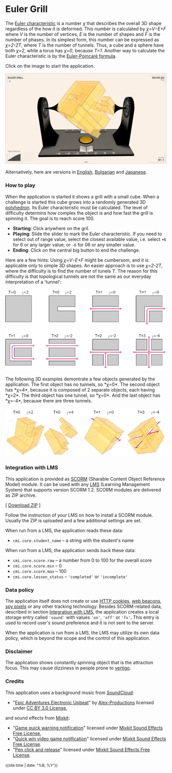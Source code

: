 &nbsp;
# Euler Grill

The [Euler characteristic](https://en.wikipedia.org/wiki/Euler_characteristic) is a number *&#967;* that describes the overall 3D shape regardless of the how it is deformed. This number is calculated by *&#967;=V−E+F* where *V* is the number of vertices, *E* is the number of shapes and *F* is the number of phases. In its simplest form, this number can be expressed as *&#967;=2-2T*, where *T* is the number of tunnels. Thus, a cube and a sphere have both *&#967;=2*, while a torus has *&#967;=0*, because *T=1*. Another way to calculate the Euler characteristic is by the [Euler-Poincaré formula](https://pages.mtu.edu/~shene/COURSES/cs3621/NOTES/model/euler.html).

Click on the image to start the application.

[<img src="docs/snapshot.jpg">](euler-grill.html)

Alternatively, here are versions in [English](euler-grill.html?lang=en), [Bulgarian](euler-grill.html?lang=bg) and [Japanese](euler-grill.html?lang=jp).

### How to play

When the application is started it shows a grill with a small cube. When a challenge is started this cube grows into a randomly generated 3D [polyhedron](https://en.wikipedia.org/wiki/Polyhedron). Its Euler characteristic must be calculated. The level of difficulty determins how complex the object is and how fast the grill is spinning it. The goal is to reach score 100. 

- **Starting**: Click anywhere on the gril.
- **Playing**:  Slide the slider to mark the Euler characteristic. If you need to select out of range value, select the closest available value, i.e. select `+6` for 6 or any larger value; or `-6` for 06 or any smaller value.
- **Ending**: Click on the central big button to end the challenge.

Here are a few hints: Using *&#967;=V−E+F* might be cumbersom, and it is applicable only to simple 3D shapes. An easier approach is to use *&#967;=2-2T*, where the difficulty is to find the number of tunels *T*. The reason for this difficulty is that topological tunnels are not the same as our everyday interpretation of a 'tunnel':

<img src="docs/tunnels.png">

<br>
<br>
The following 3D examples demontrate a few objects generated by the application. The first object has no tunnels, so *&#967;=0*. The second object has *&#967;=4*, because it is composed of 2 separate objects, each having *&#967;=2*. The third object has one tunnel, so *&#967;=0*. And the last object has *&#967;=-4*, because there are three tunnels. 
<br>
<br>
<img src="docs/examples.jpg">



### Integration with LMS

This application is provided as [SCORM](https://scorm.com/scorm-explained/one-minute-scorm-overview/) (Sharable Content Object Reference Model) module. It can be used with any [LMS](https://en.wikipedia.org/wiki/Learning_management_system) (Learning Management System) that supports version SCORM 1.2. SCORM modules are delivered as ZIP archive.

[ [Download ZIP](../../bin/color-hues.zip) ]

Follow the instruction of your LMS on how to install a SCORM module. Usually the ZIP is uploaded and a few additional settings are set.

When run from a LMS, the application reads these data:
- `cmi.core.student_name` &ndash; a string with the student's name

When run from a LMS, the application sends back these data:

- `cmi.core.score.raw` &ndash; a number from 0 to 100 for the overall score
- `cmi.core.score.min` &ndash; 0
- `cmi.core.score.max` &ndash; 100
- `cmi.core.lesson_status` &ndash; `'completed'` or `'incomplete'`

### Data policy

The application itself does not create or use [HTTP cookies](https://developer.mozilla.org/en-US/docs/Web/HTTP/Cookies), [web beacons](https://en.wikipedia.org/wiki/Web_beacon), [spy pixels](https://en.wikipedia.org/wiki/Spy_pixel) or any other tracking technology. Besides SCORM-related data, described in section [Integration with LMS](#integration-with-lms), the application creates a local storage entry called `'sound'` with values `'on'`, `'off'` or `'fx'`. This entry is used to record user's sound preference and it is not sent to the server.

When the application is run from a LMS, the LMS may utilize its own data policy, which is beyond the scope and the control of this application.

### Disclaimer

The application shows constantly spinning object that is the attraction focus. This may cause dizziness in people prone to [vertigo](https://en.wikipedia.org/wiki/Vertigo).

### Credits

This application uses a background music from [SoundCloud](https://soundcloud.com):

- "[Epic Adventures Electronic Upbeat](https://soundcloud.com/alexproductionsmusic/epic-adventures-electronic-upbeat-by-alex-productions-no-copyright-music-free-download-trail)" by [Alex-Productions](https://www.youtube.com/channel/UCx0_M61F81Nfb-BRXE-SeVA) licensed under [CC BY 3.0 License](https://creativecommons.org/licenses/by/3.0/),

and sound effects from [Mixkit](https://mixkit.co/):

- "[Game quick warning notification](https://mixkit.co/free-sound-effects/click/)" licensed under [Mixkit Sound Effects Free License](https://mixkit.co/license/#sfxFree),
- "[Quick win video game notification](https://mixkit.co/free-sound-effects/click/)" licensed under [Mixkit Sound Effects Free License](https://mixkit.co/license/#sfxFree).
- "[Pen click and release](https://mixkit.co/free-sound-effects/click/)" licensed under [Mixkit Sound Effects Free License](https://mixkit.co/license/#sfxFree).


	
<small>{{site.time | date: "%B, %Y"}}</small>